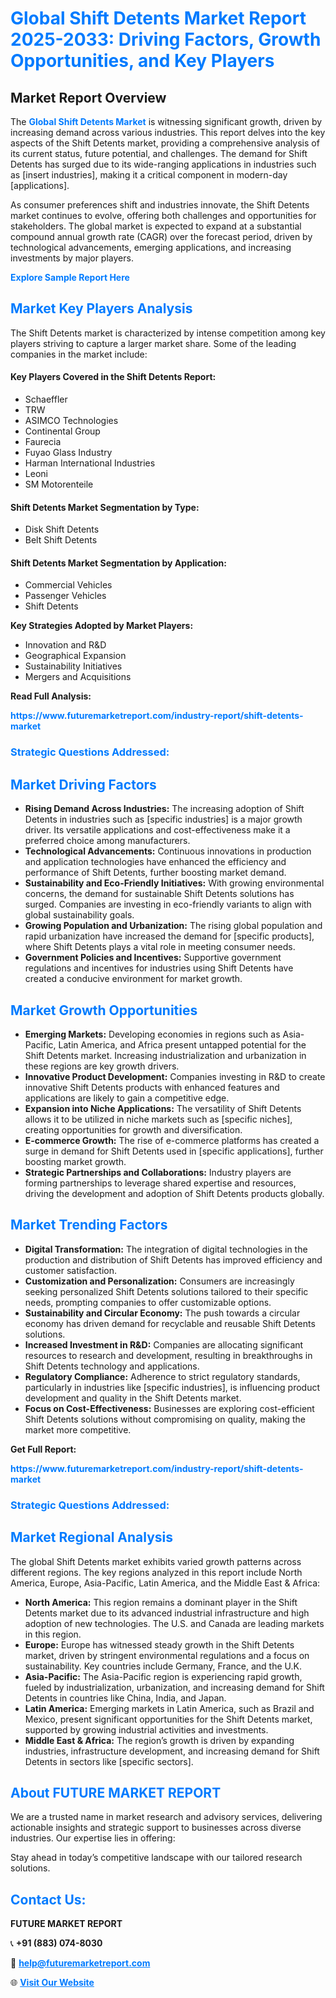 <h1 style="color: #007BFF;">Global Shift Detents Market Report 2025-2033: Driving Factors, Growth Opportunities, and Key Players</h1>

<section id="overview">
<h2>Market Report Overview</h2>
<p>The <a href="https://www.futuremarketreport.com/industry-report/shift-detents-market" style="color: #007BFF; text-decoration: none;"><strong>Global Shift Detents Market</strong></a> is witnessing significant growth, driven by increasing demand across various industries. This report delves into the key aspects of the Shift Detents market, providing a comprehensive analysis of its current status, future potential, and challenges. The demand for Shift Detents has surged due to its wide-ranging applications in industries such as [insert industries], making it a critical component in modern-day [applications].</p>
<p>As consumer preferences shift and industries innovate, the Shift Detents market continues to evolve, offering both challenges and opportunities for stakeholders. The global market is expected to expand at a substantial compound annual growth rate (CAGR) over the forecast period, driven by technological advancements, emerging applications, and increasing investments by major players.</p>
</section>

<section id="overview">
<p><a href="https://www.futuremarketreport.com/request-sample/reportId=126180" style="color: #007BFF; text-decoration: none;"><strong>Explore Sample Report Here</strong></a></p>
</section>

<section id="key-players">
<h2 style="color: #007BFF;">Market Key Players Analysis</h2>
<p>The Shift Detents market is characterized by intense competition among key players striving to capture a larger market share. Some of the leading companies in the market include:</p>
<h4>Key Players Covered in the Shift Detents Report:</h4>
<ul><li>Schaeffler</li><li>TRW</li><li>ASIMCO Technologies</li><li>Continental Group</li><li>Faurecia</li><li>Fuyao Glass Industry</li><li>Harman International Industries</li><li>Leoni</li><li>SM Motorenteile</li></ul>
<h4>Shift Detents Market Segmentation by Type:</h4>
<ul><li>Disk Shift Detents</li><li>Belt Shift Detents</li></ul>

<h4>Shift Detents Market Segmentation by Application:</h4>
<ul><li>Commercial Vehicles</li><li>Passenger Vehicles</li><li>Shift Detents</li></ul>
<p><strong>Key Strategies Adopted by Market Players:</strong></p>
<ul>
<li>Innovation and R&D</li>
<li>Geographical Expansion</li>
<li>Sustainability Initiatives</li>
<li>Mergers and Acquisitions</li>
</ul>
</section>

<section>
<p><strong>Read Full Analysis: </strong></p><a href="https://www.futuremarketreport.com/industry-report/shift-detents-market" style="color: #007BFF; text-decoration: none;"><strong>https://www.futuremarketreport.com/industry-report/shift-detents-market</strong></a>
<h3 style="color: #007BFF;">Strategic Questions Addressed:</h3>
</section>

<section id="driving-factors">
<h2 style="color: #007BFF;">Market Driving Factors</h2>
<ul>
<li><strong>Rising Demand Across Industries:</strong> The increasing adoption of Shift Detents in industries such as [specific industries] is a major growth driver. Its versatile applications and cost-effectiveness make it a preferred choice among manufacturers.</li>
<li><strong>Technological Advancements:</strong> Continuous innovations in production and application technologies have enhanced the efficiency and performance of Shift Detents, further boosting market demand.</li>
<li><strong>Sustainability and Eco-Friendly Initiatives:</strong> With growing environmental concerns, the demand for sustainable Shift Detents solutions has surged. Companies are investing in eco-friendly variants to align with global sustainability goals.</li>
<li><strong>Growing Population and Urbanization:</strong> The rising global population and rapid urbanization have increased the demand for [specific products], where Shift Detents plays a vital role in meeting consumer needs.</li>
<li><strong>Government Policies and Incentives:</strong> Supportive government regulations and incentives for industries using Shift Detents have created a conducive environment for market growth.</li>
</ul>
</section>

<section id="growth-opportunities">
<h2 style="color: #007BFF;">Market Growth Opportunities</h2>
<ul>
<li><strong>Emerging Markets:</strong> Developing economies in regions such as Asia-Pacific, Latin America, and Africa present untapped potential for the Shift Detents market. Increasing industrialization and urbanization in these regions are key growth drivers.</li>
<li><strong>Innovative Product Development:</strong> Companies investing in R&D to create innovative Shift Detents products with enhanced features and applications are likely to gain a competitive edge.</li>
<li><strong>Expansion into Niche Applications:</strong> The versatility of Shift Detents allows it to be utilized in niche markets such as [specific niches], creating opportunities for growth and diversification.</li>
<li><strong>E-commerce Growth:</strong> The rise of e-commerce platforms has created a surge in demand for Shift Detents used in [specific applications], further boosting market growth.</li>
<li><strong>Strategic Partnerships and Collaborations:</strong> Industry players are forming partnerships to leverage shared expertise and resources, driving the development and adoption of Shift Detents products globally.</li>
</ul>
</section>

<section id="trending-factors">
<h2 style="color: #007BFF;">Market Trending Factors</h2>
<ul>
<li><strong>Digital Transformation:</strong> The integration of digital technologies in the production and distribution of Shift Detents has improved efficiency and customer satisfaction.</li>
<li><strong>Customization and Personalization:</strong> Consumers are increasingly seeking personalized Shift Detents solutions tailored to their specific needs, prompting companies to offer customizable options.</li>
<li><strong>Sustainability and Circular Economy:</strong> The push towards a circular economy has driven demand for recyclable and reusable Shift Detents solutions.</li>
<li><strong>Increased Investment in R&D:</strong> Companies are allocating significant resources to research and development, resulting in breakthroughs in Shift Detents technology and applications.</li>
<li><strong>Regulatory Compliance:</strong> Adherence to strict regulatory standards, particularly in industries like [specific industries], is influencing product development and quality in the Shift Detents market.</li>
<li><strong>Focus on Cost-Effectiveness:</strong> Businesses are exploring cost-efficient Shift Detents solutions without compromising on quality, making the market more competitive.</li>
</ul>
</section>

<section>
<p><strong>Get Full Report: </strong></p><a href="https://www.futuremarketreport.com/industry-report/shift-detents-market" style="color: #007BFF; text-decoration: none;"><strong>https://www.futuremarketreport.com/industry-report/shift-detents-market</strong></a>
<h3 style="color: #007BFF;">Strategic Questions Addressed:</h3>
</section>


<section id="regional-analysis">
<h2 style="color: #007BFF;">Market Regional Analysis</h2>
<p>The global Shift Detents market exhibits varied growth patterns across different regions. The key regions analyzed in this report include North America, Europe, Asia-Pacific, Latin America, and the Middle East & Africa:</p>
<ul>
<li><strong>North America:</strong> This region remains a dominant player in the Shift Detents market due to its advanced industrial infrastructure and high adoption of new technologies. The U.S. and Canada are leading markets in this region.</li>
<li><strong>Europe:</strong> Europe has witnessed steady growth in the Shift Detents market, driven by stringent environmental regulations and a focus on sustainability. Key countries include Germany, France, and the U.K.</li>
<li><strong>Asia-Pacific:</strong> The Asia-Pacific region is experiencing rapid growth, fueled by industrialization, urbanization, and increasing demand for Shift Detents in countries like China, India, and Japan.</li>
<li><strong>Latin America:</strong> Emerging markets in Latin America, such as Brazil and Mexico, present significant opportunities for the Shift Detents market, supported by growing industrial activities and investments.</li>
<li><strong>Middle East & Africa:</strong> The region’s growth is driven by expanding industries, infrastructure development, and increasing demand for Shift Detents in sectors like [specific sectors].</li>
</ul>
</section>

<footer>
<h2 style="color: #007BFF;">About FUTURE MARKET REPORT</h2>
<p>We are a trusted name in market research and advisory services, delivering actionable insights and strategic support to businesses across diverse industries. Our expertise lies in offering:</p>

<p>Stay ahead in today’s competitive landscape with our tailored research solutions.</p>

<h2 style="color: #007BFF;">Contact Us:</h2>
<p><strong>FUTURE MARKET REPORT</strong></p>
<p>📞 <strong>+91 (883) 074-8030</strong></p>
<p>📧 <strong><a href="mailto:help@futuremarketreport.com" style="color: #007BFF;">help@futuremarketreport.com</a></strong></p>
<p>🌐 <strong><a href="https://www.futuremarketreport.com/" style="color: #007BFF;">Visit Our Website</a></strong></p>
</footer>